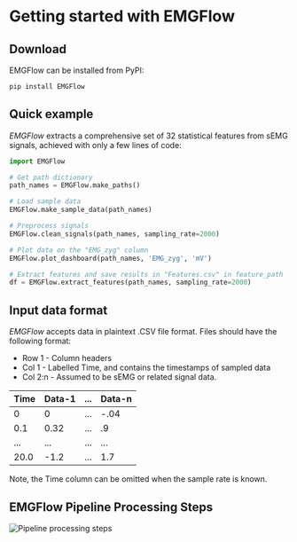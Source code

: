 # Getting started with EMGFlow

## Download

EMGFlow can be installed from PyPI:

```bash
pip install EMGFlow
```

## Quick example

_EMGFlow_ extracts a comprehensive set of 32 statistical features from sEMG signals, achieved with only a few lines of code:

```python
import EMGFlow

# Get path dictionary
path_names = EMGFlow.make_paths()

# Load sample data
EMGFlow.make_sample_data(path_names)

# Preprocess signals
EMGFlow.clean_signals(path_names, sampling_rate=2000)

# Plot data on the "EMG_zyg" column
EMGFlow.plot_dashboard(path_names, 'EMG_zyg', 'mV')

# Extract features and save results in "Features.csv" in feature_path
df = EMGFlow.extract_features(path_names, sampling_rate=2000)
```

## Input data format

_EMGFlow_ accepts data in plaintext .CSV file format. Files should have the following format:

- Row 1 - Column headers
- Col 1 - Labelled Time, and contains the timestamps of sampled data
- Col 2:n - Assumed to be sEMG or related signal data.

| Time     | Data-1 | ... | Data-n |
| -------- | ------ | --- | ------ |
| 0        | 0      | ... |  -.04  |
| 0.1      | 0.32   | ... |   .9   |
| ...      | ...    | ... |   ...  |
| 20.0     | -1.2   | ... |   1.7  |

Note, the Time column can be omitted when the sample rate is known.

## EMGFlow Pipeline Processing Steps

![Pipeline processing steps](/figures/figure1.png)
